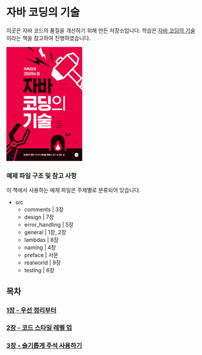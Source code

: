 # 자바 코딩의 기술

이곳은 자바 코드의 품질을 개선하기 위해 만든 저장소입니다. 학습은 [자바 코딩의 기술](http://www.yes24.com/Product/Goods/91236635)이라는 책을 참고하여 진행하였습니다.

<a href="http://www.yes24.com/Product/Goods/91236635"><img src="./img/1.jpeg" width="200" height="300"></a>

### 예제 파일 구조 및 참고 사항
이 책에서 사용하는 예제 파일은 주제별로 분류되어 있습니다.

- src
  - comments | 3장
  - design     | 7장         
  - error_handling | 5장
  - general         | 1장, 2장
  - lambdas | 8장
  - naming | 4장
  - preface | 서문
  - realworld  | 9장
  - testing | 6장


## 목차

### [1장 - 우선 정리부터](./src/general)

### [2장 - 코드 스타일 레벨 업](./src/general)

### [3장 - 슬기롭게 주석 사용하기](./src/comments)
